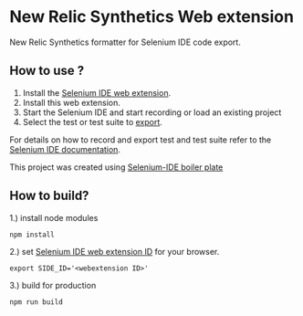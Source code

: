 # New Relic Synthetics Web extension
New Relic Synthetics formatter for Selenium IDE code export.

## How to use ?
1. Install the [Selenium IDE web extension](https://chrome.google.com/webstore/detail/selenium-ide/mooikfkahbdckldjjndioackbalphokd).
2. Install this web extension.
3. Start the Selenium IDE and start recording or load an existing project
4. Select the test or test suite to [export](https://www.seleniumhq.org/selenium-ide/docs/en/introduction/code-export/). 

For details on how to record and export test and test suite refer to the [Selenium IDE documentation](https://www.seleniumhq.org/selenium-ide/docs/en/introduction/getting-started/).

This project was created using [Selenium-IDE boiler plate](https://github.com/SeleniumHQ/selenium-ide/tree/v3/packages/extension-boilerplate)


## How to build?

1.) install node modules
```$xslt
npm install
```
2.) set [Selenium IDE web extension ID](https://www.seleniumhq.org/selenium-ide/docs/en/plugins/extension-id/) for your browser.

```$xslt
export SIDE_ID='<webextension ID>'
```
3.) build for production
```$xslt
npm run build

```
